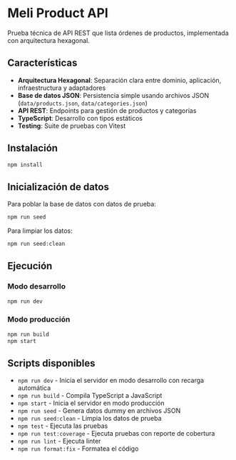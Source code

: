 # Meli Product API

Prueba técnica de API REST que lista órdenes de productos, implementada con arquitectura hexagonal.

## Características

- **Arquitectura Hexagonal**: Separación clara entre dominio, aplicación, infraestructura y adaptadores
- **Base de datos JSON**: Persistencia simple usando archivos JSON (`data/products.json`, `data/categories.json`)
- **API REST**: Endpoints para gestión de productos y categorías
- **TypeScript**: Desarrollo con tipos estáticos
- **Testing**: Suite de pruebas con Vitest

## Instalación

```bash
npm install
```

## Inicialización de datos

Para poblar la base de datos con datos de prueba:

```bash
npm run seed
```

Para limpiar los datos:

```bash
npm run seed:clean
```

## Ejecución

### Modo desarrollo

```bash
npm run dev
```

### Modo producción

```bash
npm run build
npm start
```

## Scripts disponibles

- `npm run dev` - Inicia el servidor en modo desarrollo con recarga automática
- `npm run build` - Compila TypeScript a JavaScript
- `npm start` - Inicia el servidor en modo producción
- `npm run seed` - Genera datos dummy en archivos JSON
- `npm run seed:clean` - Limpia los datos de prueba
- `npm test` - Ejecuta las pruebas
- `npm run test:coverage` - Ejecuta pruebas con reporte de cobertura
- `npm run lint` - Ejecuta linter
- `npm run format:fix` - Formatea el código
